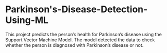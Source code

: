 # Parkinson's-Disease-Detection-Using-ML
This project predicts the person’s health for Parkinson’s disease using the Support Vector Machine Model. The model detected the data to check whether the person is diagnosed with Parkinson’s disease or not.
